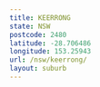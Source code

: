 ```yaml
---
title: KEERRONG
state: NSW
postcode: 2480
latitude: -28.706486
longitude: 153.25943
url: /nsw/keerrong/
layout: suburb
---
```

